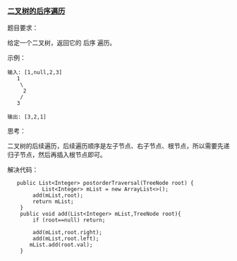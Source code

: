 ### [二叉树的后序遍历](https://leetcode-cn.com/problems/binary-tree-postorder-traversal/description/)  

题目要求：  

给定一个二叉树，返回它的 后序 遍历。  

示例：  

```
输入: [1,null,2,3]  
   1
    \
     2
    /
   3 

输出: [3,2,1]
```

思考：  

二叉树的后续遍历，后续遍历顺序是左子节点、右子节点、根节点，所以需要先递归子节点，然后再插入根节点即可。


解决代码：  
```
   public List<Integer> postorderTraversal(TreeNode root) {
           List<Integer> mList = new ArrayList<>();
        add(mList,root);
        return mList;
    }
    public void add(List<Integer> mList,TreeNode root){
        if (root==null) return;
       
        add(mList,root.right);
        add(mList,root.left);
       mList.add(root.val);
    }
```